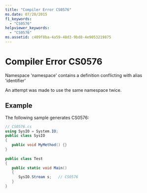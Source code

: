 ```yaml
---
title: "Compiler Error CS0576"
ms.date: 07/20/2015
f1_keywords: 
  - "CS0576"
helpviewer_keywords: 
  - "CS0576"
ms.assetid: c409f8ba-4a59-48d3-9bd8-4e9053219875
---
```

# Compiler Error CS0576
Namespace 'namespace' contains a definition conflicting with alias 'identifier'  
  
 An attempt was made to use the same namespace twice.  
  
## Example  
 The following sample generates CS0576:  
  
```csharp  
// CS0576.cs  
using SysIO = System.IO;  
public class SysIO  
{  
   public void MyMethod() {}  
}  
  
public class Test  
{  
   public static void Main()  
   {  
      SysIO.Stream s;   // CS0576  
   }  
}  
```
